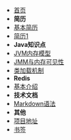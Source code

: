 - [首页](/)
- **简历**
- [基本简历](/resume/base)
- [简历1](/resume/base.1)
- **Java知识点**
- [JVM内存模型](/java/jvm1)
- [JMM与内存可见性](/java/jmm)
- [类加载机制](/java/class)
- **Redis**
- [基本介绍](/redis/)
- **技术文档**
- [Markdown语法](/markdown/)
- **其他**
- [项目地址](/project/)
- [书签](/bookmark/)